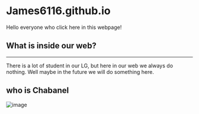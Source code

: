 # James6116.github.io
Hello everyone who click here in this webpage!

## What is inside our web?
---
There is a lot of student in our LG, but here in our web we always do nothing. Well maybe in the future we will do something here.

## who is Chabanel
![image](https://user-images.githubusercontent.com/111236802/202055424-693214c6-57e6-427f-9701-351d74ca3cf9.png)

